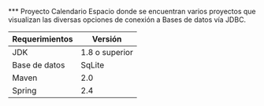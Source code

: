 *** Proyecto Calendario
Espacio donde se encuentran varios proyectos que visualizan las diversas opciones de conexión a Bases de datos vía JDBC.


| Requerimientos | Versión |
|------|-----|
| JDK |1.8 o superior|
| Base de datos |SqLite|
| Maven|2.0|
| Spring|2.4|

